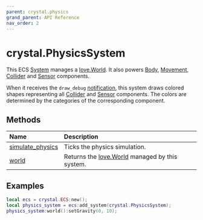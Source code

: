 ```yaml
---
parent: crystal.physics
grand_parent: API Reference
nav_order: 2
---
```


# crystal.PhysicsSystem

This ECS [System](system) manages a [love.World](https://love2d.org/wiki/World). It also powers [Body](body), [Movement](movement), [Collider](collider) and [Sensor](sensor) components.

When it receives the `draw_debug` [notification](/crystal/api/ecs/ecs_notify_systems), this system draws colored shapes representing all [Collider](collider) and [Sensor](sensor) components. The colors are determined by the categories of the corresponding component.

## Methods

| Name                                                | Description                                                                     |
| :-------------------------------------------------- | :------------------------------------------------------------------------------ |
| [simulate_physics](physics_system_simulate_physics) | Ticks the physics simulation.                                                   |
| [world](physics_system_world)                       | Returns the [love.World](https://love2d.org/wiki/World) managed by this system. |

## Examples

```lua
local ecs = crystal.ECS:new();
local physics_system = ecs:add_system(crystal.PhysicsSystem);
physics_system:world():setGravity(0, 10);
```
